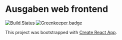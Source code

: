 # Ausgaben web frontend

[![Build Status](https://travis-ci.org/ausgaben/web.svg?branch=v5)](https://travis-ci.org/ausgaben/web) [![Greenkeeper badge](https://badges.greenkeeper.io/ausgaben/web.svg)](https://greenkeeper.io/)

This project was bootstrapped with [Create React App](https://github.com/facebook/create-react-app).
